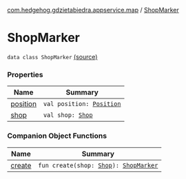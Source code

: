 [com.hedgehog.gdzietabiedra.appservice.map](../index.md) / [ShopMarker](./index.md)

# ShopMarker

`data class ShopMarker` [(source)](https://github.com/asvid/GdzieTaBiedra/tree/master/app/src/main/java/com/hedgehog/gdzietabiedra/appservice/map/ShopMarker.kt#L6)

### Properties

| Name | Summary |
|---|---|
| [position](position.md) | `val position: `[`Position`](../../com.github.asvid.biedra.domain/-position/index.md) |
| [shop](shop.md) | `val shop: `[`Shop`](../../com.hedgehog.gdzietabiedra.domain/-shop/index.md) |

### Companion Object Functions

| Name | Summary |
|---|---|
| [create](create.md) | `fun create(shop: `[`Shop`](../../com.hedgehog.gdzietabiedra.domain/-shop/index.md)`): `[`ShopMarker`](./index.md) |
